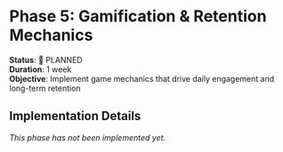 # Phase 5: Gamification & Retention Mechanics

**Status**: 🔄 PLANNED  
**Duration**: 1 week  
**Objective**: Implement game mechanics that drive daily engagement and long-term retention

## Implementation Details

*This phase has not been implemented yet.*